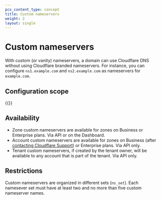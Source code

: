 ```yaml
---
pcx_content_type: concept
title: Custom nameservers
weight: 2
layout: single
---
```


# Custom nameservers

With custom (or vanity) nameservers, a domain can use Cloudflare DNS without using Cloudflare branded nameservers. For instance, you can configure `ns1.example.com` and `ns2.example.com` as nameservers for `example.com`.

## Configuration scope

{{<directory-listing showDescriptions=true char_limit=400 >}}

## Availability

- Zone custom nameservers are available for zones on Business or Enterprise plans. Via API or on the Dashboard.
- Account custom nameservers are available for zones on Business (after [contacting Cloudflare Support](https://support.cloudflare.com/hc/articles/200172476)) or Enterprise plans. Via API only.
- Tenant custom nameservers, if created by the tenant owner, will be available to any account that is part of the tenant. Via API only.

## Restrictions

Custom nameservers are organized in different sets (`ns_set`). Each namesever set must have at least two and no more than five custom nameserver names.